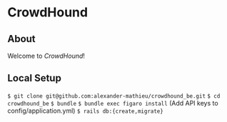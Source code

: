 # CrowdHound

## About

Welcome to _CrowdHound_!

## Local Setup

`$ git clone git@github.com:alexander-mathieu/crowdhound_be.git`
`$ cd crowdhound_be`
`$ bundle`
`$ bundle exec figaro install` (Add API keys to config/application.yml)
`$ rails db:{create,migrate}`
